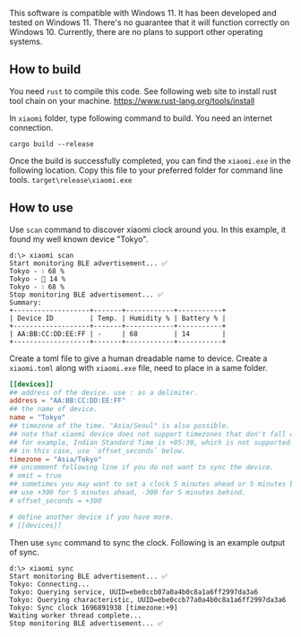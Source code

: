 This software is compatible with Windows 11. It has been developed and tested on Windows 11.
There's no guarantee that it will function correctly on Windows 10.
Currently, there are no plans to support other operating systems.

## How to build

You need `rust` to compile this code. See following web site to install rust tool chain on your machine.
https://www.rust-lang.org/tools/install

In `xiaomi` folder, type following command to build. You need an internet connection.
```
cargo build --release
```

Once the build is successfully completed, you can find the `xiaomi.exe` in the following location. Copy this file to your preferred folder for command line tools.
`target\release\xiaomi.exe`

## How to use

Use `scan` command to discover xiaomi clock around you. In this example, it found my well known device "Tokyo".
```
d:\> xiaomi scan
Start monitoring BLE advertisement... ✅
Tokyo - 💧 68 %
Tokyo - 🔋 14 %
Tokyo - 💧 68 %
Stop monitoring BLE advertisement... ✅
Summary:
+-------------------+-------+------------+-----------+
| Device ID         | Temp. | Humidity % | Battery % |
+-------------------+-------+------------+-----------+
| AA:BB:CC:DD:EE:FF | -     | 68         | 14        |
+-------------------+-------+------------+-----------+
```

Create a toml file to give a human dreadable name to device. Create a `xiaomi.toml` along with `xiaomi.exe` file, need to place in a same folder.
```toml
[[devices]]
## address of the device. use : as a delimiter.
address = "AA:BB:CC:DD:EE:FF"
## the name of device.
name = "Tokyo"
## timezone of the time. "Asia/Seoul" is also possible.
## note that xiaomi device does not support timezones that don't fall on the hour.
## for example, Indian Standard Time is +05:30, which is not supported.
## in this case, use `offset_seconds` below.
timezone = "Asia/Tokyo"
## uncomment following line if you do not want to sync the device.
# omit = true
## sometimes you may want to set a clock 5 minutes ahead or 5 minutes behind.
## use +300 for 5 minutes ahead, -300 for 5 minutes behind.
# offset_seconds = +300

# define another device if you have more.
# [[devices]]
```

Then use `sync` command to sync the clock. Following is an example output of sync.
```
d:\> xiaomi sync
Start monitoring BLE advertisement... ✅
Tokyo: Connecting...
Tokyo: Querying service, UUID=ebe0ccb07a0a4b0c8a1a6ff2997da3a6
Tokyo: Querying characteristic, UUID=ebe0ccb77a0a4b0c8a1a6ff2997da3a6
Tokyo: Sync clock 1696891938 [timezone:+9]
Waiting worker thread complete...
Stop monitoring BLE advertisement... ✅
```

